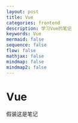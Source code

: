 ```yaml
---
layout: post
title: Vue
categories: frontend
description: 学习Vue的笔记
keywords: Vue
mermaid: false
sequence: false
flow: false
mathjax: false
mindmap: false
mindmap2: false
---
```


# Vue

假装这是笔记